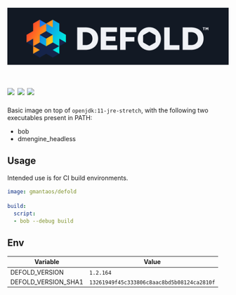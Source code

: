 ![](https://raw.githubusercontent.com/gmantaos/defold-docker/master/logo.png)

[![](https://img.shields.io/docker/pulls/gmantaos/defold.svg)](https://hub.docker.com/r/gmantaos/defold)
[![](https://images.microbadger.com/badges/image/gmantaos/defold.svg)](https://hub.docker.com/r/gmantaos/defold)
[![](https://images.microbadger.com/badges/version/gmantaos/defold.svg)](https://hub.docker.com/r/gmantaos/defold)
==========

Basic image on top of `openjdk:11-jre-stretch`, with the following two executables present in PATH:

- bob
- dmengine_headless

## Usage

Intended use is for CI build environments.

```yml
image: gmantaos/defold

build:
  script:
  - bob --debug build
```


## Env

| Variable | Value |
| -------- | ----- |
| DEFOLD_VERSION | `1.2.164` |
| DEFOLD_VERSION_SHA1 | `13261949f45c333806c8aac8bd5b08124ca2810f` |
